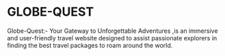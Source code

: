 # GLOBE-QUEST
Globe-Quest:-  Your Gateway to Unforgettable Adventures ,is an immersive and user-friendly travel website designed to assist passionate explorers in finding the best travel packages to roam around the world. 
